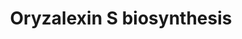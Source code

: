 ---
annotations:
- id: PW:0000251
  parent: classic metabolic pathway
  type: Pathway Ontology
  value: diterpenoid biosynthetic pathway
- id: CL:0000610
  type: Cell Type Ontology
  value: obsolete plant cell
authors:
- Pjaiswal
- Egonw
- MaintBot
- DeSl
communities:
- Plants
description: In rice diterpenoid phytoalexins are produced in response to exogenously
  applied elicitors. Oryzalexin S is one of those phytoalexin.
last-edited: 2019-09-17
organisms:
- Oryza sativa
redirect_from:
- /index.php/Pathway:WP2210
- /instance/WP2210
- /instance/WP2210_r123062
revision: r123062
schema-jsonld:
- '@context': https://schema.org/
  '@id': https://wikipathways.github.io/pathways/WP2210.html
  '@type': Dataset
  creator:
    '@type': Organization
    name: WikiPathways
  description: In rice diterpenoid phytoalexins are produced in response to exogenously
    applied elicitors. Oryzalexin S is one of those phytoalexin.
  keywords:
  - Diphosphate
  - EC:4.2.3.33
  - LOC_Os11g28530 (KS8/DTC2/stemar-13-ene synthase)
  - oryzalexin S
  - stemar-13-ene
  - syn-copalyl diphosphate
  license: CC0
  name: Oryzalexin S biosynthesis
seo: CreativeWork
title: Oryzalexin S biosynthesis
wpid: WP2210
---